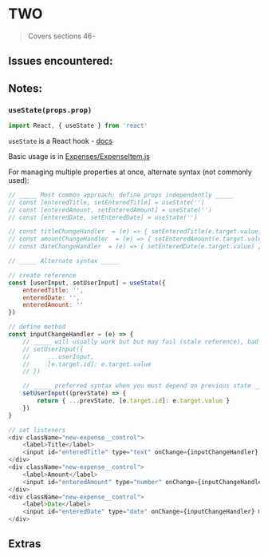 # TWO

> Covers sections 46-

## Issues encountered:

## Notes:

### `useState(props.prop)`
```javascript
import React, { useState } from 'react'
```

`useState` is a React hook - [docs](https://reactjs.org/docs/hooks-state.html#declaring-a-state-variable)

Basic usage is in [Expenses/ExpenseItem.js](src/components/Expenses/ExpenseItem.js)

For managing multiple properties at once, alternate syntax (not commonly used):
```javascript
// _____ Most common approach: define props independently _____
// const [enteredTitle, setEnteredTitle] = useState('')
// const [enteredAmount, setEnteredAmount] = useState('')
// const [enteredDate, setEnteredDate] = useState('')

// const titleChangeHandler  = (e) => { setEnteredTitle(e.target.value) }
// const amountChangeHandler  = (e) => { setEnteredAmount(e.target.value) }
// const dateChangeHandler  = (e) => { setEnteredDate(e.target.value) }

// _____ Alternate syntax _____

// create reference
const [userInput, setUserInput] = useState({
    enteredTitle: '',
    enteredDate: '',
    enteredAmount: ''
})

// define method
const inputChangeHandler = (e) => {
    // _____ will usually work but but may fail (stale reference), bad practice _____
    // setUserInput({
    //     ...userInput,
    //     [e.target.id]: e.target.value
    // })

    // _____ preferred syntax when you must depend on previous state _____
    setUserInput((prevState) => {
        return { ...prevState, [e.target.id]: e.target.value }
    })
}

// set listeners
<div className="new-expense__control">
    <label>Title</label>
    <input id="enteredTitle" type="text" onChange={inputChangeHandler} />
</div>
<div className="new-expense__control">
    <label>Amount</label>
    <input id="enteredAmount" type="number" onChange={inputChangeHandler} min="0.01" step="0.01" />
</div>
<div className="new-expense__control">
    <label>Date</label>
    <input id="enteredDate" type="date" onChange={inputChangeHandler} min="2019-01-01" max="2022-12-31" />
</div>

```

## Extras

